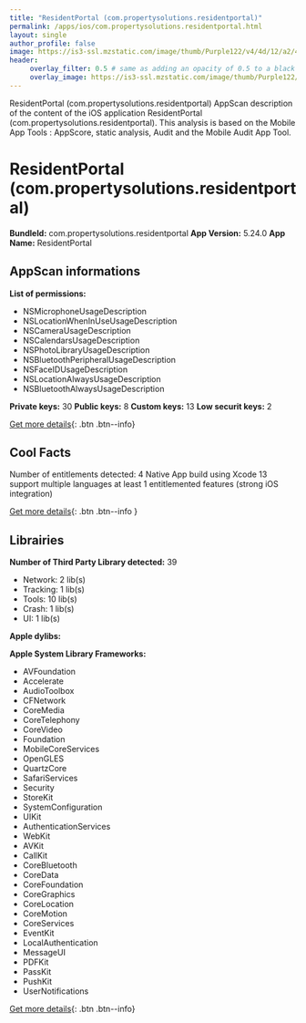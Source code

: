 ```yaml
---
title: "ResidentPortal (com.propertysolutions.residentportal)"
permalink: /apps/ios/com.propertysolutions.residentportal.html
layout: single
author_profile: false
image: https://is3-ssl.mzstatic.com/image/thumb/Purple122/v4/4d/12/a2/4d12a2a9-eb0d-6bad-d16a-754505f84b4c/AppIcon-0-0-1x_U007emarketing-0-0-0-7-0-0-sRGB-0-0-0-GLES2_U002c0-512MB-85-220-0-0.png/512x512bb.jpg
header: 
     overlay_filter: 0.5 # same as adding an opacity of 0.5 to a black background
     overlay_image: https://is3-ssl.mzstatic.com/image/thumb/Purple122/v4/4d/12/a2/4d12a2a9-eb0d-6bad-d16a-754505f84b4c/AppIcon-0-0-1x_U007emarketing-0-0-0-7-0-0-sRGB-0-0-0-GLES2_U002c0-512MB-85-220-0-0.png/512x512bb.jpg
---
```

ResidentPortal (com.propertysolutions.residentportal) AppScan description of the content of the iOS application ResidentPortal (com.propertysolutions.residentportal). This analysis is based on the Mobile App Tools : AppScore, static analysis, Audit and the Mobile Audit App Tool.

# ResidentPortal (com.propertysolutions.residentportal)

**BundleId:** com.propertysolutions.residentportal
**App Version:** 5.24.0
**App Name:** ResidentPortal


## AppScan informations 

**List of permissions:** 
- NSMicrophoneUsageDescription
- NSLocationWhenInUseUsageDescription
- NSCameraUsageDescription
- NSCalendarsUsageDescription
- NSPhotoLibraryUsageDescription
- NSBluetoothPeripheralUsageDescription
- NSFaceIDUsageDescription
- NSLocationAlwaysUsageDescription
- NSBluetoothAlwaysUsageDescription
  
  
**Private keys:** 30
**Public keys:** 8
**Custom keys:** 13
**Low securit keys:** 2
  
[Get more details](/pricing.html){: .btn .btn--info}

## Cool Facts

Number of entitlements detected: 4
Native App
build using Xcode 13
support multiple languages
at least 1 entitlemented features (strong iOS integration)
  
[Get more details](/pricing.html){: .btn .btn--info }

## Librairies 
**Number of Third Party Library detected:** 39
- Network: 2 lib(s)
- Tracking: 1 lib(s)
- Tools: 10 lib(s)
- Crash: 1 lib(s)
- UI: 1 lib(s)


**Apple dylibs:**


**Apple System Library Frameworks:**
- AVFoundation
- Accelerate
- AudioToolbox
- CFNetwork
- CoreMedia
- CoreTelephony
- CoreVideo
- Foundation
- MobileCoreServices
- OpenGLES
- QuartzCore
- SafariServices
- Security
- StoreKit
- SystemConfiguration
- UIKit
- AuthenticationServices
- WebKit
- AVKit
- CallKit
- CoreBluetooth
- CoreData
- CoreFoundation
- CoreGraphics
- CoreLocation
- CoreMotion
- CoreServices
- EventKit
- LocalAuthentication
- MessageUI
- PDFKit
- PassKit
- PushKit
- UserNotifications


  
[Get more details](/pricing.html){: .btn .btn--info}

